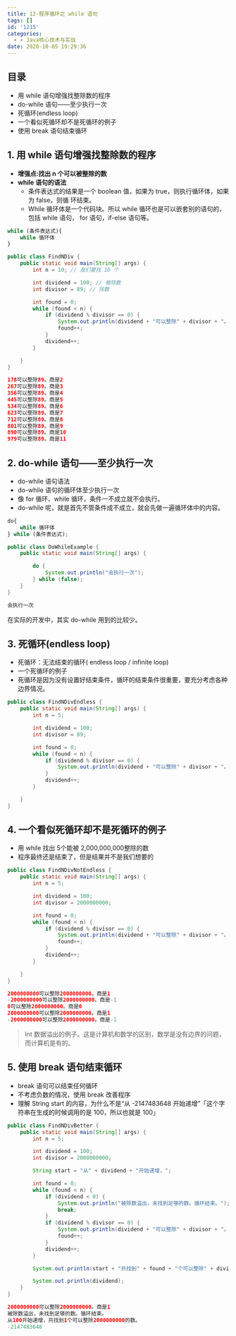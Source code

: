 ```yaml
---
title: 12-程序循环之 while 语句
tags: []
id: '1215'
categories:
  - - Java核心技术与实战
date: 2020-10-05 19:29:36
---
```


## 目录

*   用 while 语句增强找整除数的程序
*   do-while 语句——至少执行一次
*   死循环(endless loop)
*   一个看似死循环却不是死循环的例子
*   使用 break 语句结束循环

## 1\. 用 while 语句增强找整除数的程序

*   **增强点:找出 n 个可以被整除的数**
*   **while 语句的语法**
    *   条件表达式的结果是一个 boolean 值，如果为 true，则执行循环体，如果为 false，则循 环结束。
    *   While 循环体是一个代码块。所以 while 循环也是可以嵌套别的语句的，包括 while 语句， for 语句，if-else 语句等。

```python
while (条件表达式){ 
    while 循环体
}
```

```java
public class FindNDiv {
    public static void main(String[] args) {
        int n = 10; // 我们要找 10 个

        int dividend = 100; // 被除数
        int divisor = 89; // 除数

        int found = 0;
        while (found < n) {
            if (dividend % divisor == 0) {
                System.out.println(dividend + "可以整除" + divisor + "。商是" + dividend / divisor);
                found++;
            }
            dividend++;
        }

    }
}
```

```java
178可以整除89。商是2
267可以整除89。商是3
356可以整除89。商是4
445可以整除89。商是5
534可以整除89。商是6
623可以整除89。商是7
712可以整除89。商是8
801可以整除89。商是9
890可以整除89。商是10
979可以整除89。商是11
```

## 2\. do-while 语句——至少执行一次

*   do-while 语句语法
*   do-while 语句的循环体至少执行一次
*   像 for 循环、while 循环，条件一不成立就不会执行。
*   do-while 呢，就是首先不管条件成不成立，就会先做一遍循环体中的内容。

```python
do{
    while 循环体
} while (条件表达式);
```

```java
public class DoWhileExample {
    public static void main(String[] args) {

        do {
            System.out.println("会执行一次");
        } while (false);
    }
}
```

```java
会执行一次
```

在实际的开发中，其实 do-while 用到的比较少。

## 3\. 死循环(endless loop)

*   死循环：无法结束的循环( endless loop / infinite loop)
*   一个死循环的例子
*   死循环是因为没有设置好结束条件，循环的结束条件很重要，要充分考虑各种 边界情况。

```java
public class FindNDivEndless {
    public static void main(String[] args) {
        int n = 5;

        int dividend = 100;
        int divisor = 89;

        int found = 0;
        while (found < n) {
            if (dividend % divisor == 0) {
                System.out.println(dividend + "可以整除" + divisor + "。商是" + dividend / divisor);
            }
            dividend++;
        }

    }
}
```

## 4\. 一个看似死循环却不是死循环的例子

*   用 while 找出 5个能被 2,000,000,000整除的数
*   程序最终还是结束了，但是结果并不是我们想要的

```java
public class FindNDivNotEndless {
    public static void main(String[] args) {
        int n = 5;

        int dividend = 100;
        int divisor = 2000000000;

        int found = 0;
        while (found < n) {
            if (dividend % divisor == 0) {
                System.out.println(dividend + "可以整除" + divisor + "。商是" + dividend / divisor);
                found++;
            }
            dividend++;
        }

    }
}
```

```java
2000000000可以整除2000000000。商是1
-2000000000可以整除2000000000。商是-1
0可以整除2000000000。商是0
2000000000可以整除2000000000。商是1
-2000000000可以整除2000000000。商是-1
```

> Int 数据溢出的例子。这是计算机和数学的区别，数学是没有边界的问题，而计算机是有的。

## 5\. 使用 break 语句结束循环

*   break 语句可以结束任何循环
*   不考虑负数的情况，使用 break 改善程序
*   理解 String start 的内容，为什么不是“从 -2147483648 开始递增”「这个字符串在生成的时候调用的是 100，所以也就是 100」

```java
public class FindNDivBetter {
    public static void main(String[] args) {
        int n = 5;

        int dividend = 100;
        int divisor = 2000000000;

        String start = "从" + dividend + "开始递增，";

        int found = 0;
        while (found < n) {
            if (dividend < 0) {
                System.out.println("被除数溢出，未找到足够的数。循环结束。");
                break;
            }
            if (dividend % divisor == 0) {
                System.out.println(dividend + "可以整除" + divisor + "。商是" + dividend / divisor);
                found++;
            }
            dividend++;
        }

        System.out.println(start + "共找到" + found + "个可以整除" + divisor + "的数。");

        System.out.println(dividend);
    }
}
```

```java
2000000000可以整除2000000000。商是1
被除数溢出，未找到足够的数。循环结束。
从100开始递增，共找到1个可以整除2000000000的数。
-2147483648
```